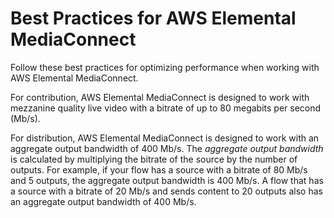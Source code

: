 # Best Practices for AWS Elemental MediaConnect<a name="best-practices"></a>

Follow these best practices for optimizing performance when working with AWS Elemental MediaConnect\.

For contribution, AWS Elemental MediaConnect is designed to work with mezzanine quality live video with a bitrate of up to 80 megabits per second \(Mb/s\)\. 

For distribution, AWS Elemental MediaConnect is designed to work with an aggregate output bandwidth of 400 Mb/s\. The *aggregate output bandwidth* is calculated by multiplying the bitrate of the source by the number of outputs\. For example, if your flow has a source with a bitrate of 80 Mb/s and 5 outputs, the aggregate output bandwidth is 400 Mb/s\. A flow that has a source with a bitrate of 20 Mb/s and sends content to 20 outputs also has an aggregate output bandwidth of 400 Mb/s\.